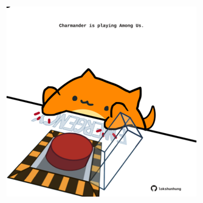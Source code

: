 <!-- built at 03/12/2022, 13:04:10 UTC -->
<p align="center">
  <img width="500" height="500" src="./ReadmeImage.svg">
</p>
